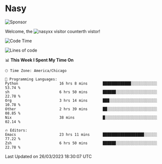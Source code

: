 # Nasy

<!--
<p align="center">
<img height="200" src="https://github-readme-stats.vercel.app/api?username=nasyxx&count_private=true&show_icons=true&theme=dracula&include_all_commits=true"/>
<img height="200" src="https://github-readme-stats.vercel.app/api/top-langs/?username=nasyxx&theme=dracula&hide=html,jupyter+notebook&count_private=true&show_icons=true"/>
</p>

  
----------------
-->

![Sponsor](https://img.shields.io/static/v1.svg?label=Sponsor&message=%E2%9D%A4&logo=GitHub&style=flat&color=pink)
 
Welcome, the ![nasyxx visitor counter](https://count.getloli.com/get/@nasyxx?theme=rule34)th vistor!
 
<!--START_SECTION:waka-->
![Code Time](http://img.shields.io/badge/Code%20Time-3%2C318%20hrs%2017%20mins-blue)

![Lines of code](https://img.shields.io/badge/From%20Hello%20World%20I%27ve%20Written-6.2%20million%20lines%20of%20code-blue)

📊 **This Week I Spent My Time On** 

```text
🕑︎ Time Zone: America/Chicago

💬 Programming Languages: 
Python                   16 hrs 8 mins       █████████████░░░░░░░░░░░░   53.74 % 
sh                       6 hrs 50 mins       ██████░░░░░░░░░░░░░░░░░░░   22.78 % 
Org                      3 hrs 14 mins       ███░░░░░░░░░░░░░░░░░░░░░░   10.78 % 
Other                    2 hrs 39 mins       ██░░░░░░░░░░░░░░░░░░░░░░░   08.85 % 
Nix                      38 mins             █░░░░░░░░░░░░░░░░░░░░░░░░   02.14 % 

🔥 Editors: 
Emacs                    23 hrs 11 mins      ███████████████████░░░░░░   77.22 % 
Zsh                      6 hrs 50 mins       ██████░░░░░░░░░░░░░░░░░░░   22.78 % 
```


 Last Updated on 26/03/2023 18:30:07 UTC
<!--END_SECTION:waka-->

<!-- ![visitors](https://visitor-badge.laobi.icu/badge?page_id=nasyxx.nasyxx) -->

